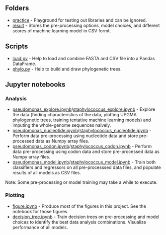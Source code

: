 ## Folders

- [practice](https://github.com/solislemuslab/dna-nn/tree/master/zhaoyi/practice) - Playground for testing out libraries and can be ignored.
- [result](https://github.com/solislemuslab/dna-nn/tree/master/zhaoyi/result) - Stores the pre-processing options, model choices, and different scores of machine learning model in CSV formt.

## Scripts

- [load.py](https://github.com/solislemuslab/dna-nn/blob/master/zhaoyi/load.py) - Help to load and combine FASTA and CSV file into a Pandas DataFrame.
- [phylo.py](https://github.com/solislemuslab/dna-nn/blob/master/zhaoyi/phylo.py) - Help to build and draw phylogenetic trees.

## Jupyter notebooks

### Analysis

- [pseudomonas_explore.ipynb](https://github.com/solislemuslab/dna-nn/blob/master/zhaoyi/pseudomonas_explore.ipynb)/[staphylococcus_explore.ipynb](https://github.com/solislemuslab/dna-nn/blob/master/zhaoyi/staphylococcus_explore.ipynb) - Explore the data (finding characteristics of the data, plotting UPGMA phylogenetic trees, training tentative machine learning models) and imputing the whole-genome sequences naively.
- [pseudomonas_nucleotide.ipynb](https://github.com/solislemuslab/dna-nn/blob/master/zhaoyi/pseudomonas_nucleotide.ipynb)/[staphylococcus_nucleotide.ipynb](https://github.com/solislemuslab/dna-nn/blob/master/zhaoyi/staphylococcus_nucleotide.ipynb) - Perform data pre-processing using nucleotide data and store pre-processed data as Numpy array files.
- [pseudomonas_codon.ipynb](https://github.com/solislemuslab/dna-nn/blob/master/zhaoyi/pseudomonas_codon.ipynb)/[staphylococcus_codon.ipynb](https://github.com/solislemuslab/dna-nn/blob/master/zhaoyi/staphylococcus_codon.ipynb) - Perform data pre-processing using codon data and store pre-processed data as Numpy array files.
- [pseudomonas_model.ipynb](https://github.com/solislemuslab/dna-nn/blob/master/zhaoyi/pseudomonas_model.ipynb)/[staphylococcus_model.ipynb](https://github.com/solislemuslab/dna-nn/blob/master/zhaoyi/staphylococcus_model.ipynb) - Train both classifiers and regressors on all pre-processsed data files, and populate results of all models as CSV files.

Note: Some pre-processing or model training may take a while to execute.

### Plotting

- [figure.ipynb](https://github.com/solislemuslab/dna-nn/blob/master/zhaoyi/figure.ipynb) - Produce most of the figures in this project. See the notebook for those figures.
- [decision_tree.ipynb](https://github.com/solislemuslab/dna-nn/blob/master/zhaoyi/decision_tree.ipynb) - Train decision trees on pre-processing and model choices to identify the best data analysis combinations. Visualize performance of all models.
